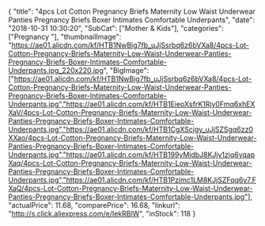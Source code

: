 {
	"title": "4pcs Lot Cotton Pregnancy Briefs Maternity Low Waist Underwear Panties Pregnancy Briefs Boxer Intimates Comfortable Underpants",
	"date": "2018-10-31 10:30:20",
	"SubCat": ["Mother & Kids"],
	"categories": ["Pregnancy "],
	"thumbnailImage": "https://ae01.alicdn.com/kf/HTB1NwBig7fb_uJjSsrbq6z6bVXa8/4pcs-Lot-Cotton-Pregnancy-Briefs-Maternity-Low-Waist-Underwear-Panties-Pregnancy-Briefs-Boxer-Intimates-Comfortable-Underpants.jpg_220x220.jpg",
	"BigImage": ["https://ae01.alicdn.com/kf/HTB1NwBig7fb_uJjSsrbq6z6bVXa8/4pcs-Lot-Cotton-Pregnancy-Briefs-Maternity-Low-Waist-Underwear-Panties-Pregnancy-Briefs-Boxer-Intimates-Comfortable-Underpants.jpg","https://ae01.alicdn.com/kf/HTB1EieoXsfrK1Rjy0Fmq6xhEXXaV/4pcs-Lot-Cotton-Pregnancy-Briefs-Maternity-Low-Waist-Underwear-Panties-Pregnancy-Briefs-Boxer-Intimates-Comfortable-Underpants.jpg","https://ae01.alicdn.com/kf/HTB1CgXScjgy_uJjSZSgq6zz0XXao/4pcs-Lot-Cotton-Pregnancy-Briefs-Maternity-Low-Waist-Underwear-Panties-Pregnancy-Briefs-Boxer-Intimates-Comfortable-Underpants.jpg","https://ae01.alicdn.com/kf/HTB199yMidbJ8KJjy1zjq6yqapXaq/4pcs-Lot-Cotton-Pregnancy-Briefs-Maternity-Low-Waist-Underwear-Panties-Pregnancy-Briefs-Boxer-Intimates-Comfortable-Underpants.jpg","https://ae01.alicdn.com/kf/HTB1Pzimc1LM8KJjSZFqq6y7.FXaQ/4pcs-Lot-Cotton-Pregnancy-Briefs-Maternity-Low-Waist-Underwear-Panties-Pregnancy-Briefs-Boxer-Intimates-Comfortable-Underpants.jpg"],
	"actualPrice": 11.68,
	"comparePrice": 16.68,
	"linkurl": "http://s.click.aliexpress.com/e/IekRBlW",
	"inStock": 118
}

